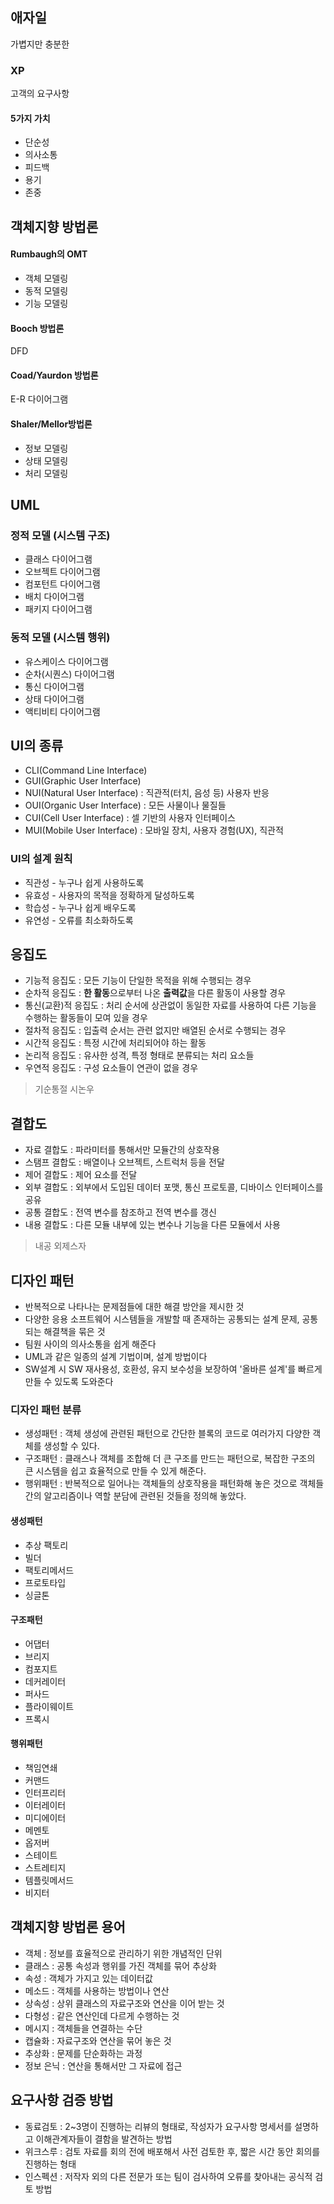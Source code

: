## 애자일
가볍지만 충분한

### XP
고객의 요구사항
#### 5가지 가치
- 단순성
- 의사소통
- 피드백
- 용기
- 존중

## 객체지향 방법론
#### Rumbaugh의 OMT
- 객체 모델링
- 동적 모델링
- 기능 모델링
#### Booch 방법론
DFD
#### Coad/Yaurdon 방법론
E-R 다이어그램
#### Shaler/Mellor방법론
- 정보 모델링
- 상태 모델링
- 처리 모델링

## UML
### 정적 모델 (시스템 구조)
- 클래스 다이어그램
- 오브젝트 다이어그램
- 컴포턴트 다이어그램
- 배치 다이어그램
- 패키지 다이어그램
### 동적 모델 (시스템 행위)
- 유스케이스 다이어그램
- 순차(시퀀스) 다이어그램
- 통신 다이어그램
- 상태 다이어그램
- 액티비티 다이어그램

## UI의 종류
- CLI(Command Line Interface)
- GUI(Graphic User Interface)
- NUI(Natural User Interface) : 직관적(터치, 음성 등) 사용자 반응
- OUI(Organic User Interface) : 모든 사물이나 물질들
- CUI(Cell User Interface) : 셀 기반의 사용자 인터페이스
- MUI(Mobile User Interface) : 모바일 장치, 사용자 경험(UX), 직관적

### UI의 설계 원칙
- 직관성 - 누구나 쉽게 사용하도록
- 유효성 - 사용자의 목적을 정확하게 달성하도록
- 학습성 - 누구나 쉽게 배우도록
- 유연성 - 오류를 최소화하도록

## 응집도
- 기능적 응집도 : 모든 기능이 단일한 목적을 위해 수행되는 경우
- 순차적 응집도 : **한 활동**으로부터 나온 **출력값**을 다른 활동이 사용할 경우
- 통신(교환)적 응집도 : 처리 순서에 상관없이 동일한 자료를 사용하여 다른 기능을 수행하는 활동들이 모여 있을 경우
- 절차적 응집도 : 입출력 순서는 관련 없지만 배열된 순서로 수행되는 경우
- 시간적 응집도 : 특정 시간에 처리되어야 하는 활동
- 논리적 응집도 : 유사한 성격, 특정 형태로 분류되는 처리 요소들 
- 우연적 응집도 : 구성 요소들이 연관이 없을 경우
> 기순통절 시논우

## 결합도
- 자료 결합도 : 파라미터를 통해서만 모듈간의 상호작용
- 스탬프 결합도 : 배열이나 오브젝트, 스트럭처 등을 전달
- 제어 결합도 : 제어 요소를 전달
- 외부 결합도 : 외부에서 도입된 데이터 포맷, 통신 프로토콜, 디바이스 인터페이스를 공유
- 공통 결합도 : 전역 변수를 참조하고 전역 변수를 갱신
- 내용 결합도 : 다른 모듈 내부에 있는 변수나 기능을 다른 모듈에서 사용
> 내공 외제스자


## 디자인 패턴
- 반복적으로 나타나는 문제점들에 대한 해결 방안을 제시한 것
- 다양한 응용 소프트웨어 시스템들을 개발할 때 존재하는 공통되는 설계 문제, 공통되는 해결책을 묶은 것
- 팀원 사이의 의사소통을 쉽게 해준다
- UML과 같은 일종의 설계 기법이며, 설계 방법이다
- SW설계 시 SW 재사용성, 호환성, 유지 보수성을 보장하여 '올바른 설계'를 빠르게 만들 수 있도록 도와준다

### 디자인 패턴 분류
- 생성패턴 : 객체 생성에 관련된 패턴으로 간단한 블록의 코드로 여러가지 다양한 객체를 생성할 수 있다.
- 구조패턴 : 클래스나 객체를 조합해 더 큰 구조를 만드는 패턴으로, 복잡한 구조의 큰 시스템을 쉽고 효율적으로 만들 수 있게 해준다.
- 행위패턴 : 반복적으로 일어나는 객체들의 상호작용을 패턴화해 놓은 것으로 객체들 간의 알고리즘이나 역할 분담에 관련된 것들을 정의해 놓았다.

#### 생성패턴
- 추상 팩토리
- 빌더
- 팩토리메서드
- 프로토타입
- 싱글톤
#### 구조패턴
- 어댑터
- 브리지
- 컴포지트
- 데커레이터
- 퍼사드
- 플라이웨이트
- 프록시
#### 행위패턴
- 책임연쇄
- 커맨드
- 인터프리터
- 이터레이터
- 미디에이터
- 메멘토
- 옵저버
- 스테이트
- 스트레티지
- 템플릿메서드
- 비지터

## 객체지향 방법론 용어
- 객체 : 정보를 효율적으로 관리하기 위한 개념적인 단위
- 클래스 : 공통 속성과 행위를 가진 객체를 묶어 추상화
- 속성 : 객체가 가지고 있는 데이터값
- 메소드 : 객체를 사용하는 방법이나 연산
- 상속성 : 상위 클래스의 자료구조와 연산을 이어 받는 것
- 다형성 : 같은 연산인데 다르게 수행하는 것
- 메시지 : 객체들을 연결하는 수단
- 캡슐화 : 자료구조와 연산을 묶어 놓은 것
- 추상화 : 문제를 단순화하는 과정
- 정보 은닉 : 연산을 통해서만 그 자료에 접근

## 요구사항 검증 방법
- 동료검토 : 2~3명이 진행하는 리뷰의 형태로, 작성자가 요구사항 명세서를 설명하고 이해관계자들이 결함을 발견하는 방법
- 위크스루 : 검토 자료를 회의 전에 배포해서 사전 검토한 후, 짧은 시간 동안 회의를 진행하는 형태
- 인스펙션 : 저작자 외의 다른 전문가 또는 팀이 검사하여 오류를 찾아내는 공식적 검토 방법

